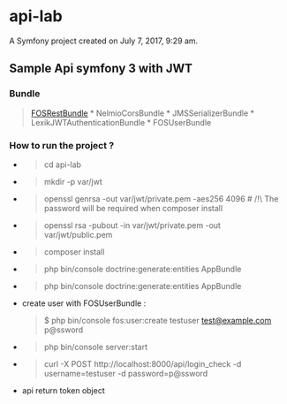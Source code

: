 api-lab
=======

A Symfony project created on July 7, 2017, 9:29 am.


## Sample Api symfony 3 with JWT

### Bundle
   > [FOSRestBundle](https://symfony.com/doc/current/bundles/FOSRestBundle/1-setting_up_the_bundle.html)
    * NelmioCorsBundle
    * JMSSerializerBundle
    * LexikJWTAuthenticationBundle
    * FOSUserBundle
    
    
### How to run the project ?

 * > cd api-lab
 * > mkdir -p var/jwt
 * > openssl genrsa -out var/jwt/private.pem -aes256 4096 # /!\ The password will be required when composer install
 * > openssl rsa -pubout -in var/jwt/private.pem -out var/jwt/public.pem
 * > composer install
 * > php bin/console doctrine:generate:entities AppBundle
 * > php bin/console doctrine:generate:entities AppBundle
 * create user with FOSUserBundle :
   > $ php bin/console fos:user:create testuser test@example.com p@ssword
 * > php bin/console server:start
 * > curl -X POST http://localhost:8000/api/login_check -d username=testuser -d password=p@ssword
 * api return token object 

